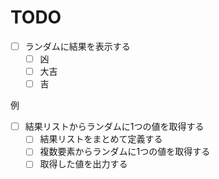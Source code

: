 TODO
======================================
- [ ] ランダムに結果を表示する
  - [ ] 凶
  - [ ] 大吉
  - [ ] 吉

例
- [ ] 結果リストからランダムに1つの値を取得する
    - [ ] 結果リストをまとめて定義する
    - [ ] 複数要素からランダムに1つの値を取得する
    - [ ] 取得した値を出力する